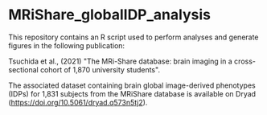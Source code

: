 # MRiShare_globalIDP_analysis

This repository contains an R script used to perform analyses and generate figures in the following publication:

Tsuchida et al., (2021) "The MRi-Share database: brain imaging in a cross-sectional cohort of 1,870 university students".

The associated dataset containing brain global image-derived phenotypes (IDPs) for 1,831 subjects from the MRiShare database is available on Dryad (https://doi.org/10.5061/dryad.q573n5tj2).
